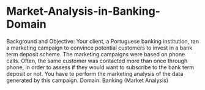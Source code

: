# Market-Analysis-in-Banking-Domain
Background and Objective:  Your client, a Portuguese banking institution, ran a marketing campaign to convince potential customers to invest in a bank term deposit scheme.  The marketing campaigns were based on phone calls. Often, the same customer was contacted more than once through phone, in order to assess if they would want to subscribe to the bank term deposit or not. You have to perform the marketing analysis of the data generated by this campaign.  Domain: Banking (Market Analysis) 
